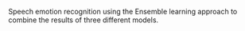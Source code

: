 Speech emotion recognition using the Ensemble learning approach to combine the results of three different models.
